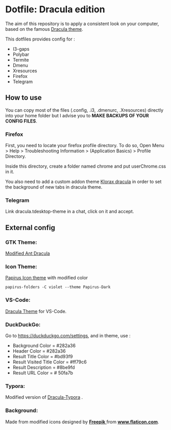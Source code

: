 # Dotfile: Dracula edition

The aim of this repository is to apply a consistent look on your computer, based on the famous [Dracula theme](https://draculatheme.com/).

This dotfiles provides config for :

* I3-gaps
* Polybar
* Termite
* Dmenu
* Xresources
* Firefox
* Telegram

## How to use

You can copy most of the files (.config, .i3, .dmenurc, .Xresources) directly into your home folder but I advise you to **MAKE BACKUPS OF YOUR CONFIG FILES**.

### Firefox

First, you need to locate your firefox profile directory. To do so, Open Menu > Help > Troubleshooting 
Information > (Application Basics) > Profile Directory.

Inside this directory, create a folder named chrome and put userChrome.css in it.

You also need to add a custom addon theme [Klorax dracula](https://addons.mozilla.org/en-US/firefox/addon/klorax-dracula/) in order to set the background of new tabs in dracula theme. 

### Telegram

Link dracula.tdesktop-theme in a chat, click on it and accept.

## External config

### GTK Theme:

[Modified Ant Dracula](https://gitlab.com/samuelts/Dracula_Purple/tree/master/Ant-Dracula-Purple)

### Icon Theme:

[Papirus Icon theme](https://github.com/PapirusDevelopmentTeam/papirus-icon-theme) with modified color

```shell
papirus-folders -C violet --theme Papirus-Dark
```

### VS-Code:

[Dracula Theme](https://draculatheme.com/visual-studio-code/) for VS-Code.

### DuckDuckGo:

Go to https://duckduckgo.com/settings, and in theme, use :

* Background Color = #282a36
* Header Color = #282a36
* Result Title Color = #bd93f9
* Result Visited Title Color = #ff79c6
* Result Description = #8be9fd
* Result URL Color = # 50fa7b

### Typora:

Modified version of [Dracula-Typora](https://github.com/oguhpereira/Dracula-Typora) .

### Background:

Made from modified icons designed by [**Freepik** ](http://www.freepik.com)from **www.flaticon.com**.